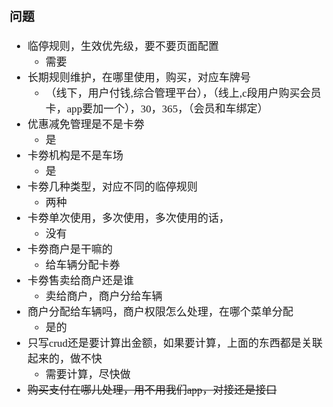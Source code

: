 <span  style="font-family: Simsun,serif; font-size: 17px; ">

### 问题

- 临停规则，生效优先级，要不要页面配置
    - 需要
- 长期规则维护，在哪里使用，购买，对应车牌号
    - （线下，用户付钱,综合管理平台），（线上,c段用户购买会员卡，app要加一个），30，365，（会员和车绑定）
- 优惠减免管理是不是卡劵
    - 是
- 卡劵机构是不是车场
    - 是
- 卡劵几种类型，对应不同的临停规则
    - 两种
- 卡劵单次使用，多次使用，多次使用的话，
    - 没有
- 卡劵商户是干嘛的
    - 给车辆分配卡券
- 卡劵售卖给商户还是谁
    - 卖给商户，商户分给车辆
- 商户分配给车辆吗，商户权限怎么处理，在哪个菜单分配
    - 是的
- 只写crud还是要计算出金额，如果要计算，上面的东西都是关联起来的，做不快
    - 需要计算，尽快做
- ~~购买支付在哪儿处理，用不用我们app，对接还是接口~~

</span>